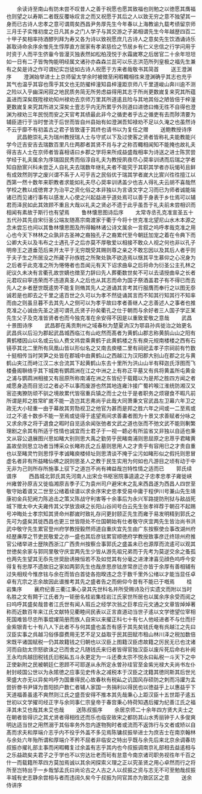 <!-- { "loadSidebar": true } -->
　　余读诗至南山有防未尝不叹昔人之善于祝愿也愿其致福也则勉之以徳愿其膺福也则望之以寿斯二者既反覆咏叹言之而又祝愿于其后之人以致无穷之意不独望其一身而已古诗人忠孝之意可谓周矣西昌尹务厚先生今年春以上海教谕九载考绩留京师三月壬子实惟初度之日凡其乡之门人学子与其交游之子弟相谓先生今年越歴四百二十甲子矣相率持酒醪列拜为寿又各为诗以致祝愿庶几古诗人之意矣先生饮酒诵诗乐甚取诗命余序余惟先生惇厚直方居家有孝弟慈俭之节居乡有仁义忠信之行学问用于时资于人而平生侪軰今皆漫灭独表然如松柏茂悦于氷霜嵗寒之后居官二十余年坦坦如一日有二子皆恂恂能明经属文诸孙亦森森兰茁可以乐志洪范所列皇极之福先生兼有之矣是诗之作可谓纪实岂徒如古诗人祝愿于方来者哉敬书其简首
　　送王澄渊序
　　澄渊始举进士上京师留太学余时被徴至闲暇輙相徃来澄渊确乎其志也充乎其气也温乎其容也霈乎其文也无防擢梓潼知县梓潼距京师八千里道峻山奔川逾不测之险以入乎幽深闲寂之地民质务简无所劳虑益得用其志于所尚更数嵗复来究其所蕴盖进而深矣既陞禄劝知州禄劝去京师万里其所道逺且险与其地其俗之陋皆倍于梓潼更数嵗复来究其所进又深矣士壹志乎内无所累乎外则道曰进徳曰脩无徃不自得也澄渊为禄劝三年民悦而安之天官考其绩最此非今之循吏者乎古之循吏有去而陟清要为辅臣道行于当时誉流于后世而皆自州县始有如澄渊吾知禄劝不足以久淹之也虽然诗不云乎靡不有初盖古之君子皆致谨于其终也请书以为复任之赠
　　送鲍教授诗序
　　武昌鲍崇礼夫为瑞州教授瑞人士与守贰以下及过使客之贤者皆称礼夫能教能兴学今迁吉安吉去瑞数百里凡仕两郡者其贤不肖与才之称否輙相闻知不能掩也故礼夫得吉吉人士在京师者皆喜相语曰乡郡之学将来所成益盛哉相率为诗送之进士陈赏尝学经于礼夫属余为序瑞固民秀而俗淳自礼夫为教授夙夜尽心奨率训诱而后瑞之学者知自励賔兴科未尝乏人自礼夫去瑞数年继礼夫者不能究于其职其学者亦玩愒茍且鲜有成效然则学之废兴谓不系于人可乎吉之民俗优于瑞其学者嵗大比賔兴徃徃擅江以西第一然十数年来职教者求能如礼夫尽心奨率训诱盖少也吉人得礼夫云胡不喜哉然学校之教以成徳育才为治平之资化俗之本非独以为言语文字之习而已为师者诚能端诸已而见诸行事有以感发人心使之兴起益进乎道处焉可以善于身表于乡仕焉可以辅君而泽民如此其效顾不重且大哉以礼夫之贤必不遗于此乎虽吾于礼夫前未尝相识而相闻有素故于斯行也有望焉
　　鲁林懐思图诗后序
　　太常寺丞孔克准宣圣五十五代孙其先自宋衍圣公端友随髙宗南渡家于衢于今将十世克准北望尼山水木本源之念未尝忘也间以其鲁林懐思图及所得翰林诸公诗文属余一言叙之呜呼孝哉克准之用心也今天下林林之众孰非古圣神之裔独孔子之裔累代至今朝廷加宠之着在令典下而公卿大夫以及韦布之士遇孔子之后亦莫不厚敬爱以相接不敢众人视之何也非以孔子明帝王之道垂范后来开太平于无穷既受其赐则尊之亲之不敢忘因以及其后人者乎则于夫子生之所居没之所藏子孙族姓之所聚处孰不欲造焉以惬其平生慕仰之心况身为之后者乎此克准之所为惓惓者也吾闻元有天下诏求曲阜之后将命为衍圣公主孔林之祀议久未决有言衢孔故世嫡也徴至力辞曰先人葬衢数世矣不可以去请授曲阜之长者元君叹曰寜违荣而不违道真圣人之后也从其志而命为国子祭酒盖君子有不得已而去先人之乡者歴世既逺势不能复则脩其先人之道诵其言考其行服膺而奉行之以图无沗诚若是也即去之千里之逺百世之久可以为孝不然徒诵其言而不知其行知其行不知率而由之则虽旦暮不去其先人之侧可以为孝乎故曰孝者善继人之志善述人之事者也推克准之心诚由先圣之道可谓孔氏贤子孙矣衢孔之仕于朝而与余好者三人国子学正某先生父子及克准皆贤者也而今独克准在余安得不因是以重致爱敬之意哉
　　武昌十景图诗序
　　武昌郡在禹贡荆州之域春秋为楚夏汭汉为鄂县孙呉徙治之始更名武昌呉以后沿为郡起武昌城西临江有山屹然而髙者为黄鹤山郡志称黄鹄山山之阳有黄鹤楼因山以名或云仙人费文祎尝乘黄鹤于此黄鹤楼之东有庾元规南楼楼之西有石镜亭其北二里所有凤凰山皆以形似名之又南去庾楼二里有祠祀孟孝子宗祠前有竹数十挺相传当时哭笋之处皆在郡城中由黄鹤山之西越江为汉阳郡大别山在郡之北与黄鹤山夹江而峙江汉二水合流其下起黄鹤山东去十里所为洪山山半有释迦氏浮图而飞楼叠阁聨络乎其下城南有鹦鹉洲在江之中洲之上有祢正平墓又有呉将黄盖所屯黄金之浦与鹦鹉洲相接又有屈原所称南浦在洲之东皆纪于载籍以为是邦之胜四方闻之者咸愿身造而目览过之者必不以事而废游也然其地连雍汴接广蜀衿喉江淮统防湘汉又宻迩夷獠防顽不驯之境故累代皆宿重兵镇之而士之仕于是者职务之烦寝食不暇凡前所谓是邦之胜常旷嵗不能一造岂其志弗尚乎此哉大同萧秉文官武昌左卫幕六年卫之政无大小轻重一由于幕故其劳勚视卫之他官为甚而是邦之胜六年之间或一二至焉或过之不逺十数歩不能一至焉或徒得于逺望焉间求善畵者图为十景又求善赋者分咏之又求余序之将于退食之暇时自览适余闻张弛者文武之道也张而不弛文武不能则剸繁理剧之余其有所适于性情也诚宜而士君子于一视一聼必有所监省又非独以自适也秉文从容公退展图兴思如睹大别则思大禹之勤劳乎民睹南浦则思屈原之忠荩乎君睹黄盖故垒则思立功者当博采众长睹祢氏之丘墓则思用人之才贵乎有容用巳之才贵自重也以至睹灵竹则思惇乎孝诚睹庾楼倾址则思清谈不掩于尘污如睹形似之假托则思冒虚名者非有所益睹仙佛之説则思圣人之教于民生实用为何如也凡游目之顷有动于中无非为己则所存所施事上驭下之道岂不尚有裨益哉岂特性情之适而已
　　郭氏续谱序
　　西昌城北郭氏其先河南人出宋佥书枢宻院事逵逵之子忠孝忠孝子雍徙峡州雍曽孙原吉又徙临湘原吉季子汇为袁州司户避宋末之乱来西昌遂为西昌人四世至敬守始着谱又二世至公绪着续谱以求余序宋史忠孝受易中庸于程伊川号兼山先生靖康初金兵犯阙力陈追击之策又陈战守利害等十余事后为永兴军路提防刑狱与敌战死城下赠太中大夫雍传其父学放浪峡之长阳山谷间号白云先生张孝祥荐于朝召不起赐号冲晦处士孝宗知其贤命州郡嵗时致礼存问更封颐正先生而雍于易发明精到郭氏之先可为盛矣其徙西昌也更三世皆隠处不仕国朝始有仕者敬守庆宜两先生皆治尚书洪武中敬守先生累官登州府学教授毅然师道自重庆宜先生由广东按察使佥事改湖州府经歴亷厚之节吏民敬爱之亦一盛也其后彦铉累官顺徳府学教授致事彦迁终琼州府推官公绪举进士歴陜西浙江广西贵州按察佥事郭氏之盛盖未已也源厚而流逺可以观其世徳矣余家与郭同里敬守庆宜两先生少皆从游先祖兄弟而于先考为莫逆交余之蚤孤也两先生望其无忝先世奨励诱掖恒若不及如觉其有分毫之进津津喜见顔色呜呼今安得复有忠厚不遗故旧之家如两郭先生也哉彦思彦铉彦常彦迁亦皆于余厚有善相辅有过失相规今惟彦铉与余在而皆白首徒各抱暌违之念于数千里外公绪以才能当显任卓卓有亢宗之志余故因此谱推考其先之盛者告之而俯仰今昔有不能已于嘅焉
　　桂岩集序
　　襄府纪善三衢江秉心录其先世科名并所受赐诗及行实遗文而附以当时名胜之文有闗于江氏者为一钜册名桂岩集桂岩江氏家世所居也以属余序余受而阅之曰呜呼其盛矣哉昔者江氏世有闻人瑕丘之经学次翁之巨孝应元文通之文章皆焯焯著称而近数百年来江氏文献特见衢睦间民表以正言直道动当世子逺以文学徳望位宰相死国难皆尽忠所事焜燿简册而族人自宋以来擢正科七十有七人他岐进者不与仕而纡金紫银青七十有八人下此者不与何其盛也盖吾有感于其先矣钱氏奄有呉越江之先曰汉臣实事之呉越习俗侈靡费用无艺不足又益取于民其田赋市租山林川泽之税加数倍宋既平诸国赋税一仍其故籍钱之归朝也以汉臣上图籍汉臣虑故籍之厉民无已也沈诸河而自劾太宗怒欲诛之已而舍之凡随钱氏来归者皆得官独汉臣以废斥死后命右补阙王永均呉越田税钱氏旧税畆五斗永更定为一斗还奏太宗不悦永曰畆税一斗天下之中正使新附之民被朝廷仁恩顾不可耶遂从永所定永曽孙珪官至金紫光禄大夫尚书左仆射封岐国公世以为永隂徳之应事见史传永之减税本于汉臣之沈籍其徳同斯其后世光荣盛大亦无以异矣呜呼为国重得民心故春秋有税畆之讥国风存硕防之刺而冯讙为孟尝折劵书尹铎为晋阳损户数仁者辅人家国一务捐利以得民也以徳益乎上以惠益乎下天道福善虽逺不爽然则江氏之盛吾安得不推本其先哉秉心上距汉臣十五世距子逺五世初以文学擢司经正字与余同事仁宗皇帝于春宫秉心特荷知遇后擢为纪善江氏之福泽其未艾也哉其未艾也哉
　　送陈叔振序
　　余居京师二十余年四方贤大夫士之在朝者皆得识之其尤贤者得相徃还而乐也临安故宋之都防其山水秀丽钟于人多俊爽明达适当世之用然溺于其俗率务外忽内遂物狥时者或流而不返饰行与文者或矫以自髙而求夫和厚端介志乎内不役乎外盖不多见焉陈镛叔振举进士为庶吉士在南京翰林与余处六年殆所谓和厚端介不矜不屈者非临安之特出乎既与余先后来北京余调春坊叔振亦擢礼部主事而闲暇輙复过余盖有志乎其内也今叔振调南京礼部相去益逺相与之乐益疏矣夫君子之于学也不以穷达壮老而茍有怠意今南京诸司职务视徃年千百之什一而载籍所萃四方莫加焉诚以其余闲探索义理之正以究圣贤之用心卓然而行之将所至岂特出于一乡哉邹孟氏曰尚论古之人古之人以叔振之资与志无不可至勉哉叔振丰城有史志静余尝相与者而违阔久矣今于叔振为同官其亦为致区区之意
　　送余侍讲序
